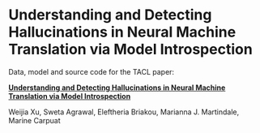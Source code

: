 # Understanding and Detecting Hallucinations in Neural Machine Translation via Model Introspection
Data, model and source code for the TACL paper:

[**Understanding and Detecting Hallucinations in Neural Machine Translation via Model Introspection**](https://arxiv.org/abs/2301.07779)

Weijia Xu, Sweta Agrawal, Eleftheria Briakou, Marianna J. Martindale, Marine Carpuat
